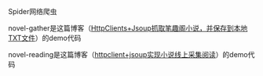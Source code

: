 Spider网络爬虫<br/>

novel-gather是这篇博客（[HttpClients+Jsoup抓取笔趣阁小说，并保存到本地TXT文件](https://www.cnblogs.com/huanzi-qch/p/9767698.html)）的demo代码<br/>

novel-reading是这篇博客（[httpclient+jsoup实现小说线上采集阅读](https://www.cnblogs.com/huanzi-qch/p/9817831.html)）的demo代码<br/>

